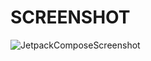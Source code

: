 # SCREENSHOT

![JetpackComposeScreenshot](https://github.com/Pinku2004/AndroidStudioInternship1/assets/169872942/ef468400-5d53-416a-af2d-d0bdbd6a4d5a)
